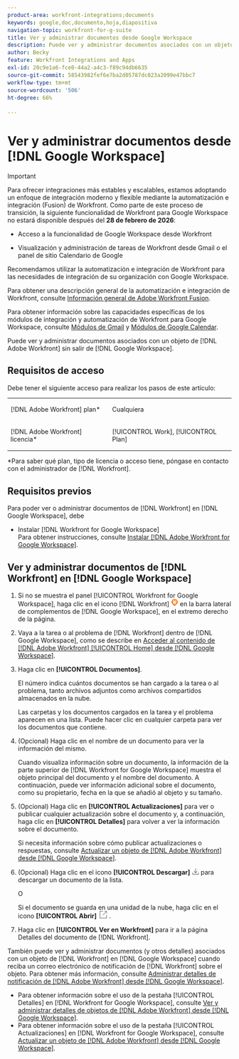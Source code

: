 ```yaml
---
product-area: workfront-integrations;documents
keywords: google,doc,documento,hoja,diapositiva
navigation-topic: workfront-for-g-suite
title: Ver y administrar documentos desde Google Workspace
description: Puede ver y administrar documentos asociados con un objeto de [!DNL Adobe Workfront] sin salir de Google Workspace.
author: Becky
feature: Workfront Integrations and Apps
exl-id: 20c9e1a6-fce0-44a2-a4c3-f89c94db6635
source-git-commit: 58543982fef6e7ba2d05787dc023a2099e47bbc7
workflow-type: tm+mt
source-wordcount: '506'
ht-degree: 66%

---
```


# Ver y administrar documentos desde [!DNL Google Workspace]

>[!IMPORTANT]
>
>Para ofrecer integraciones más estables y escalables, estamos adoptando un enfoque de integración moderno y flexible mediante la automatización e integración (Fusion) de Workfront. Como parte de este proceso de transición, la siguiente funcionalidad de Workfront para Google Workspace no estará disponible después del **28 de febrero de 2026**:
>
>* Acceso a la funcionalidad de Google Workspace desde Workfront
>
>* Visualización y administración de tareas de Workfront desde Gmail o el panel de sitio Calendario de Google
>
>Recomendamos utilizar la automatización e integración de Workfront para las necesidades de integración de su organización con Google Workspace.
>
>Para obtener una descripción general de la automatización e integración de Workfront, consulte [Información general de Adobe Workfront Fusion](https://experienceleague.adobe.com/en/docs/workfront-fusion/using/get-started-with-fusion/understand-workfront-fusion/workfront-fusion-overview).
>
>Para obtener información sobre las capacidades específicas de los módulos de integración y automatización de Workfront para Google Workspace, consulte [Módulos de Gmail](https://experienceleague.adobe.com/en/docs/workfront-fusion/using/references/apps-and-their-modules/third-party-app-connectors/gmail-modules) y [Módulos de Google Calendar](https://experienceleague.adobe.com/en/docs/workfront-fusion/using/references/apps-and-their-modules/third-party-app-connectors/google-calendar-modules).

Puede ver y administrar documentos asociados con un objeto de [!DNL Adobe Workfront] sin salir de [!DNL Google Workspace].

## Requisitos de acceso

Debe tener el siguiente acceso para realizar los pasos de este artículo:

<table style="table-layout:auto"> 
 <col> 
 <col> 
 <tbody> 
  <tr> 
   <td role="rowheader">[!DNL Adobe Workfront] plan*</td> 
   <td> <p>Cualquiera</p> </td> 
  </tr> 
  <tr> 
   <td role="rowheader">[!DNL Adobe Workfront] licencia*</td> 
   <td> <p>[!UICONTROL Work], [!UICONTROL Plan]</p> </td> 
  </tr> 
 </tbody> 
</table>

&#42;Para saber qué plan, tipo de licencia o acceso tiene, póngase en contacto con el administrador de [!DNL Workfront].

## Requisitos previos

Para poder ver o administrar documentos de [!DNL Workfront] en [!DNL Google Workspace], debe

* Instalar [!DNL Workfront for Google Workspace]\
   Para obtener instrucciones, consulte [Instalar [!DNL Adobe Workfront for Google Workspace]](../../workfront-integrations-and-apps/workfront-for-g-suite/install-workfront-for-gsuite.md).

## Ver y administrar documentos de [!DNL Workfront] en [!DNL Google Workspace]

1. Si no se muestra el panel [!UICONTROL Workfront for Google Workspace], haga clic en el icono [!DNL Workfront] ![Workfront icon](assets/wf-lion-icon.png) en la barra lateral de complementos de [!DNL Google Workspace], en el extremo derecho de la página.
1. Vaya a la tarea o al problema de [!DNL Workfront] dentro de [!DNL Google Workspace], como se describe en [Acceder al contenido de  [!DNL Adobe Workfront] [!UICONTROL Home] desde [!DNL Google Workspace]](../../workfront-integrations-and-apps/workfront-for-g-suite/access-wf-home-content-from-g-suite.md).
1. Haga clic en **[!UICONTROL Documentos]**.

   El número indica cuántos documentos se han cargado a la tarea o al problema, tanto archivos adjuntos como archivos compartidos almacenados en la nube.

   Las carpetas y los documentos cargados en la tarea y el problema aparecen en una lista. Puede hacer clic en cualquier carpeta para ver los documentos que contiene.

1. (Opcional) Haga clic en el nombre de un documento para ver la información del mismo.

   Cuando visualiza información sobre un documento, la información de la parte superior de [!DNL Workfront for Google Workspace] muestra el objeto principal del documento y el nombre del documento. A continuación, puede ver información adicional sobre el documento, como su propietario, fecha en la que se añadió al objeto y su tamaño.

1. (Opcional) Haga clic en **[!UICONTROL Actualizaciones]** para ver o publicar cualquier actualización sobre el documento y, a continuación, haga clic en **[!UICONTROL Detalles]** para volver a ver la información sobre el documento.

   Si necesita información sobre cómo publicar actualizaciones o respuestas, consulte [Actualizar un objeto de [!DNL Adobe Workfront]  desde [!DNL Google Workspace]](../../workfront-integrations-and-apps/workfront-for-g-suite/update-a-workfront-object-in-gsuite.md).

1. (Opcional) Haga clic en el icono **[!UICONTROL Descargar]** ![Descargar icono](assets/download-icon.png) para descargar un documento de la lista.

   O

   Si el documento se guarda en una unidad de la nube, haga clic en el icono **[!UICONTROL Abrir]** ![Abrir icono](assets/open-icon.png) .

1. Haga clic en **[!UICONTROL Ver en Workfront]** para ir a la página Detalles del documento de [!DNL Workfront].

También puede ver y administrar documentos (y otros detalles) asociados con un objeto de [!DNL Workfront] en [!DNL Google Workspace] cuando reciba un correo electrónico de notificación de [!DNL Workfront] sobre el objeto. Para obtener más información, consulte [Administrar detalles de notificación de [!DNL Adobe Workfront]  desde [!DNL Google Workspace]](../../workfront-integrations-and-apps/workfront-for-g-suite/manage-wf-email-notification-details-in-gsuite.md).

* Para obtener información sobre el uso de la pestaña [!UICONTROL Detalles] en [!DNL Workfront for Google Workspace], consulte [Ver y administrar detalles de objetos de [!DNL Adobe Workfront]  desde [!DNL Google Workspace]](../../workfront-integrations-and-apps/workfront-for-g-suite/view-manage-work-item-details-in-gsuite.md).
* Para obtener información sobre el uso de la pestaña [!UICONTROL Actualizaciones] en [!DNL Workfront for Google Workspace], consulte [Actualizar un objeto de [!DNL Adobe Workfront] desde [!DNL Google Workspace]](../../workfront-integrations-and-apps/workfront-for-g-suite/update-a-workfront-object-in-gsuite.md).
